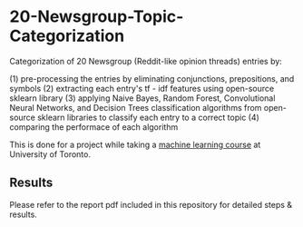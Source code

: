 # 20-Newsgroup-Topic-Categorization
Categorization of 20 Newsgroup (Reddit-like opinion threads) entries by:

(1) pre-processing the entries by eliminating conjunctions, prepositions, and symbols 
(2) extracting each entry's tf - idf features using open-source sklearn library
(3) applying Naive Bayes, Random Forest, Convolutional Neural Networks, and Decision Trees classification algorithms from open-source 
sklearn libraries to classify each entry to a correct topic
(4) comparing the performace of each algorithm 

This is done for a project while taking a [machine learning course](https://www.cs.toronto.edu/~jlucas/teaching/csc411/) at University of Toronto.

## Results

Please refer to the report pdf included in this repository for detailed steps & results.
